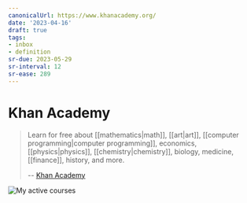 ```yaml
---
canonicalUrl: https://www.khanacademy.org/
date: '2023-04-16'
draft: true
tags:
- inbox
- definition
sr-due: 2023-05-29
sr-interval: 12
sr-ease: 289
---
```


# Khan Academy

> Learn for free about [[mathematics|math]], [[art|art]],
> [[computer programming|computer programming]], economics, [[physics|physics]],
> [[chemistry|chemistry]], biology, medicine, [[finance]], history, and more.
>
> -- [Khan Academy](https://www.khanacademy.org/)

![My active courses](https://www.khanacademy.org/profile/me/courses)
